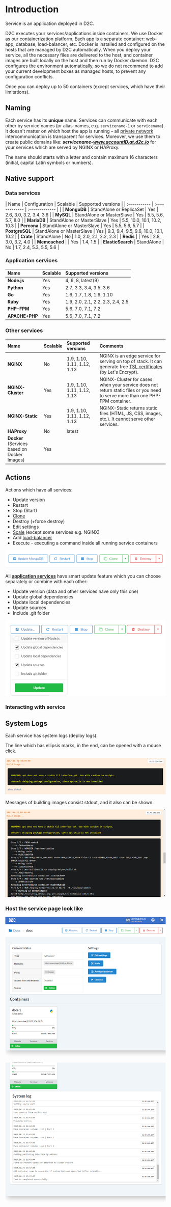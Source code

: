 # Introduction

Service is an application deployed in D2C.

D2C executes your services/applications inside containers. We use Docker as our containerization platform. Each app is a separate container: web-app, database, load-balancer, etc. Docker is installed and configured on the hosts that are managed by D2C automatically. When you deploy your service, all the necessary files are delivered to the host, and container images are built locally on the host and then run by Docker daemon. D2C configures the environment automatically, so we do not recommend to add your current development boxes as managed hosts, to prevent any configuration conflicts.

Once you can deploy up to 50 containers (except services, which have their limitations).

## Naming

Each service has its **unique** name. Services can communicate with each other by service names (or alias-names, e.g. `servicename-1` or `servicename`). It doesn't matter on which host the app is running – all [private network](/platform/private-network/) intercommunication is transparent for services. Moreover, we use them to create public domains like: **_servicename-www.accountID.at.d2c.io_** for your services which are served by NGINX or HAProxy.

The name should starts with a letter and contain maximum 16 characters (initial, capital Latin symbols or numbers).

## Native support

### Data services

| Name          | Configuration               | Scalable         | Supported versions  |
| :-----------  | :-------------              | :------------- | |
| **MongoDB**       | StandAlone or ReplicaSet    | Yes |  2.6, 3.0, 3.2, 3.4, 3.6 |
| **MySQL**         | StandAlone or MasterSlave   | Yes |  5.5, 5.6, 5.7, 8.0 |
| **MariaDB**       | StandAlone or MasterSlave   | Yes |  5.5, 10.0, 10.1, 10.2, 10.3 |
| **Percona**       | StandAlone or MasterSlave   | Yes |  5.5, 5.6, 5.7 |
| **PostgreSQL**    | StandAlone or MasterSlave   | Yes |  9.3, 9.4, 9.5, 9.6, 10.0, 10.1, 10.2 |
| **Crate**         | StandAlone                  | No  |  1.0, 2.0, 2.1, 2.2, 2.3 |
| **Redis**         |                             | Yes |  2.8, 3.0, 3.2, 4.0 |
| **Memcached**     |                             | Yes |  1.4, 1.5 |
| **ElasticSearch** | StandAlone                  | No  |  1.7, 2.4, 5.3, 5.5, 5.6 |

### Application services

| Name          | Scalable      | Supported versions |
| :---------    | :-------------| :-------------      |
| **Node.js**       | Yes           | 4, 6, 8, latest(9)   |
| **Python**        | Yes           | 2.7, 3.3, 3.4, 3.5, 3.6 |
| **Go**            | Yes           | 1.6, 1.7, 1.8, 1.9, 1.10  |
| **Ruby**          | Yes           | 1.9, 2.0, 2.1, 2.2, 2.3, 2.4, 2.5 |
| **PHP-FPM**       | Yes           | 5.6, 7.0, 7.1, 7.2 |
| **APACHE+PHP**    | Yes           | 5.6, 7.0, 7.1, 7.2 |

### Other services

| Name                                                                                        | Scalable      | Supported versions |  Comments
| :-----------      | :-------------| :-------------     | :-------------     |
| **NGINX**                                            | No            | 1.9, 1.10, 1.11, 1.12, 1.13 | NGINX is an edge service for serving on top of stack. It can generate free [TSL certificates](/platform/domains-and-certificates/) (by Let's Encrypt).
| **NGINX-Cluster**                            | Yes           | 1.9, 1.10, 1.11, 1.12, 1.13 |  NGINX-Cluster for cases when your service does not return static files or you need to serve more than one PHP-FPM container.
| **NGINX-Static**                             | Yes           | 1.9, 1.10, 1.11, 1.12, 1.13 | NGINX-Static returns static files (HTML, JS, CSS, images, etc.).  It cannot serve other services.
| **HAProxy**                                       | No            | latest |
| **Docker** (Services based on Docker Images) | Yes           |  |

## Actions

Actions which have all services:

- Update version
- Restart
- Stop (Start)
- [Clone](/platform/cloning-apps/)
- Destroy (+force destroy)
- Edit settings
- [Scale](/platform/scaling/) (except some services e.g. NGINX)
- Add [load-balancer](/platform/balancing/)
- Execute - executing a command inside all running service containers


![Standard service actions](../img/standart_actions.png)

All [**application services**](/getting-started/services/#application-services) have smart update feature which you can choose separately or combine with each other:

- Update version (data and other services have only this one)
- Update global dependencies
- Update local dependencies
- Update sources
- Include .git folder

![Application actions](../img/app_actions.png)


### Interacting with service




## System Logs

Each service has system logs (deploy logs).

The line which has ellipsis marks, in the end, can be opened with a mouse click.

![Build log](../img/build_log.png)

Messages of building images consist stdout, and it also can be shown.

![Stdout log](../img/stdout.png)



### Host the service page look like

![Service page](../img/servicepage.jpg)

![Service page](../img/servicepage2.jpg)
